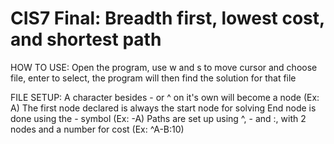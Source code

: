 # CIS7 Final: Breadth first, lowest cost, and shortest path
HOW TO USE:
Open the program, use w and s to move cursor and choose file, enter to select, the program will then find the solution for that file

FILE SETUP:
A character besides - or ^ on it's own will become a node (Ex: A)
The first node declared is always the start node for solving
End node is done using the - symbol (Ex: -A)
Paths are set up using ^, - and :, with 2 nodes and a number for cost (Ex: ^A-B:10)
